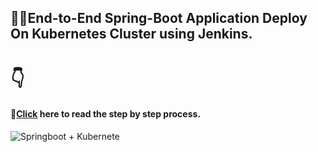 ## 🧑‍💻End-to-End Spring-Boot Application Deploy On Kubernetes Cluster using Jenkins.

# 👇
#### 🔗[Click](https://biswajitblogs.hashnode.dev/deploy-springboot-microservices-app-into-amazon-eks-cluster-using-jenkins-pipeline) here to read the step by step process.

![Springboot + Kubernete](https://cdn.hashnode.com/res/hashnode/image/upload/v1678343273500/cd2e75fc-148b-480c-8e39-7f1022481e5b.png?w=1600&h=840&fit=crop&crop=entropy&auto=compress,format&format=webp)


